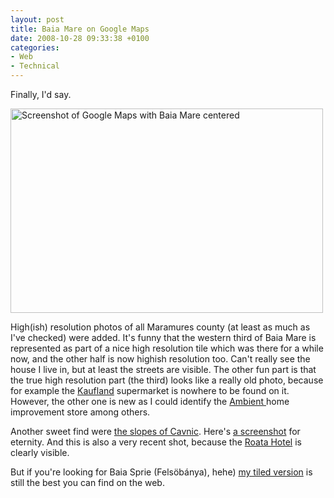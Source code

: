 ```yaml
---
layout: post
title: Baia Mare on Google Maps
date: 2008-10-28 09:33:38 +0100
categories:
- Web
- Technical
---
```

Finally, I'd say.

<a href="http://maps.google.com/maps?f=q&hl=en&geocode=&sll=37.0625,-95.677068&sspn=49.310476,79.101563&ie=UTF8&ll=47.654808,23.568764&spn=0.039892,0.109863&t=h&z=14"><img alt="Screenshot of Google Maps with Baia Mare centered" src="http://www.rusiczki.net/blog/blogpics/google-maps-baia-mare.png" width="500" height="327" style="border:none" class="image"/></a>

High(ish) resolution photos of all Maramures county (at least as much as I've checked) were added. It's funny that the western third of Baia Mare is represented as part of a nice high resolution tile which was there for a while now, and the other half is now highish resolution too. Can't really see the house I live in, but at least the streets are visible. The other fun part is that the true high resolution part (the third) looks like a really old photo, because for example the <a href="http://www.kaufland.ro/Site/start.htm">Kaufland</a> supermarket is nowhere to be found on it. However, the other one is new as I could identify the <a href="http://www.ambient.ro/">Ambient </a>home improvement store among others.

Another sweet find were <a href="http://maps.google.com/maps?f=q&hl=en&geocode=&sll=37.0625,-95.677068&sspn=49.310476,79.101563&ie=UTF8&ll=47.659289,23.888612&spn=0.020638,0.038624&t=h&z=15&iwloc=addr">the slopes of Cavnic</a>. Here's <a href="http://www.rusiczki.net/blog/blogpics/google-maps-the-slopes-at-cavnic.png">a screenshot</a> for eternity. And this is also a very recent shot, because the <a href="http://www.hotelroata.ro/">Roata Hotel</a> is clearly visible.

But if you're looking for Baia Sprie (Felsöbánya), hehe) <a href="http://www.rusiczki.net/blog/archives/2008/05/30/baia_sprie_from_satellite">my tiled version</a> is still the best you can find on the web.

